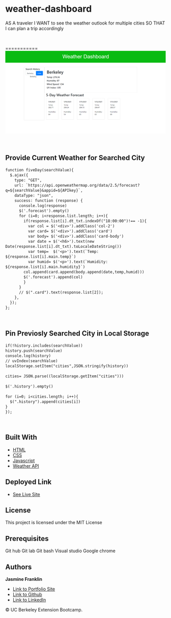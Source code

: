 # weather-dashboard
AS A traveler I WANT to see the weather outlook for multiple cities SO THAT I can plan a trip accordingly

<br>

===========
![Image](weather.png)

<br>

## Provide Current Weather for Searched City

```
function fiveDay(searchValue){
  $.ajax({
    type: "GET",
    url: `https://api.openweathermap.org/data/2.5/forecast?q=${searchValue}&appid=${APIkey}`,
    dataType: "json",
    success: function (response) {
      console.log(response)
      $('.forecast').empty()
      for (i=0; i<response.list.length; i++){
        if(response.list[i].dt_txt.indexOf("18:00:00")!== -1){
          var col = $('<div>').addClass('col-2')
          var card= $('<div>').addClass('card')
          var body= $('<div>').addClass('card-body')
          var date = $('<h6>').text(new Date(response.list[i].dt_txt).toLocaleDateString())
          var temp=  $('<p>').text(`Temp: ${response.list[i].main.temp}`)
          var humid= $('<p>').text(`Humidity: ${response.list[i].main.humidity}`)
        col.append(card.append(body.append(date,temp,humid)))
        $('.forecast').append(col)
        }
      }
      // $(".card").text(response.list[2]);
    },
  });
};
```
<br>

## Pin Previosly Searched City in Local Storage 

```
if(!history.includes(searchValue))
history.push(searchValue)
console.log(history)
// uvIndex(searchValue)
localStorage.setItem("cities",JSON.stringify(history))

cities= JSON.parse((localStorage.getItem("cities")))

$('.history').empty()

for (i=0; i<cities.length; i++){
  $(".history").append(cities[i])
}
});
```
<br>


## Built With

* [HTML](https://developer.mozilla.org/en-US/docs/Web/HTML)
* [CSS](https://developer.mozilla.org/en-US/docs/Web/CSS)
* [Javascript](https://developer.mozilla.org/en-US/docs/Web/JavaScript)
* [Weather API](https://openweathermap.org/api)

## Deployed Link

* [See Live Site]( https://jas-f.github.io/global-weather-dashboard/)

## License

This project is licensed under the MIT License 

## Prerequisites

Git hub
Git lab
Git bash
Visual studio
Google chrome

## Authors

**Jasmine Franklin** 

- [Link to Portfolio Site](https://jas-f.github.io/responsive-portfolio/index.html)
- [Link to Github](https://github.com/Jas-F/global-weather-dashboard)
- [Link to LinkedIn](https://www.linkedin.com/in/jasmine-franklin-8b08ba121)

<p>&copy; UC Berkeley Extension Bootcamp.</p>
